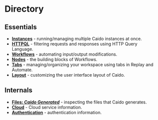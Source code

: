 # Directory

## Essentials

- **[Instances](./essentials/instances.md)** - running/managing multiple Caido instances at once.
- **[HTTPQL](./essentials/httpql.md)** - filtering requests and responses using HTTP Query Language.
- **[Workflows](./essentials/workflows.md)** - automating input/output modifications.
- **[Nodes](./essentials/workflows/nodes/nodes.md)** - the building blocks of Workflows.
- **[Tabs](./essentials/tabs.md)** - managing/organizing your workspace using tabs in Replay and Automate.
- **[Layout](./essentials/layout.md)** - customizing the user interface layout of Caido.

## Internals

- **[Files: _Caido Generated_](./internals/files.md)** - inspecting the files that Caido generates.
- **[Cloud](./internals/cloud.md)** - Cloud service information.
- **[Authentication](./internals/authentication.md)** - authentication information.
